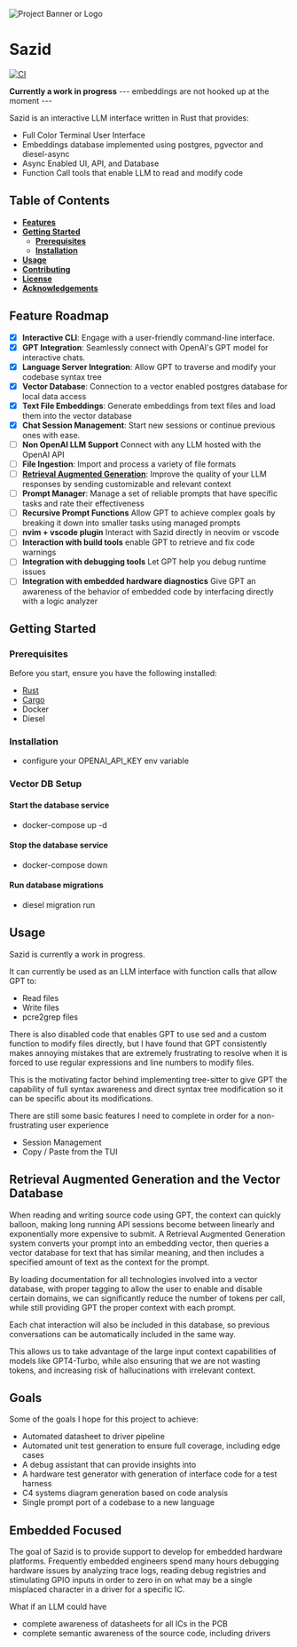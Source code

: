 ![Project Banner or Logo](docs/sazid_banner_image.png)

# Sazid

[![CI](https://github.com/cosmikwolf/sazid/workflows/CI/badge.svg)](https://github.com/cosmikwolf/sazid/actions)

**Currently a work in progress**
--- embeddings are not hooked up at the moment ---

Sazid is an interactive LLM interface written in Rust that provides:

- Full Color Terminal User Interface
- Embeddings database implemented using postgres, pgvector and diesel-async
- Async Enabled UI, API, and Database
- Function Call tools that enable LLM to read and modify code

## **Table of Contents**

- [**Features**](#features)
- [**Getting Started**](#getting-started)
  - [**Prerequisites**](#prerequisites)
  - [**Installation**](#installation)
- [**Usage**](#usage)
- [**Contributing**](#contributing)
- [**License**](#license)
- [**Acknowledgements**](#acknowledgements)

## **Feature Roadmap**

- [x] **Interactive CLI**: Engage with a user-friendly command-line interface.
- [x] **GPT Integration**: Seamlessly connect with OpenAI's GPT model for interactive chats.
- [x] **Language Server Integration**: Allow GPT to traverse and modify your codebase syntax tree
- [x] **Vector Database**: Connection to a vector enabled postgres database for local data access
- [x] **Text File Embeddings**: Generate embeddings from text files and load them into the vector database
- [x] **Chat Session Management**: Start new sessions or continue previous ones with ease.
- [ ] **Non OpenAI LLM Support** Connect with any LLM hosted with the OpenAI API
- [ ] **File Ingestion**: Import and process a variety of file formats
- [ ] **[Retrieval Augmented Generation](https://arxiv.org/pdf/2005.11401.pdf)**: Improve the quality of your LLM responses by sending customizable and relevant context
- [ ] **Prompt Manager**: Manage a set of reliable prompts that have specific tasks and rate their effectiveness
- [ ] **Recursive Prompt Functions** Allow GPT to achieve complex goals by breaking it down into smaller tasks using managed prompts
- [ ] **nvim + vscode plugin** Interact with Sazid directly in neovim or vscode
- [ ] **Interaction with build tools** enable GPT to retrieve and fix code warnings
- [ ] **Integration with debugging tools** Let GPT help you debug runtime issues
- [ ] **Integration with embedded hardware diagnostics** Give GPT an awareness of the behavior of embedded code by interfacing directly with a logic analyzer

## **Getting Started**

### **Prerequisites**

Before you start, ensure you have the following installed:

- [Rust](https://www.rust-lang.org/)
- [Cargo](https://doc.rust-lang.org/cargo/)
- Docker
- Diesel

### **Installation**

- configure your OPENAI_API_KEY env variable

### Vector DB Setup

#### Start the database service

- docker-compose up -d

#### Stop the database service

- docker-compose down

#### Run database migrations

- diesel migration run

## Usage

Sazid is currently a work in progress.

It can currently be used as an LLM interface with function calls that allow GPT to:

- Read files
- Write files
- pcre2grep files

There is also disabled code that enables GPT to use sed and a custom function to modify files directly, but I have found that GPT consistently makes annoying mistakes that are extremely frustrating to resolve when it is forced to use regular expressions and line numbers to modify files.

This is the motivating factor behind implementing tree-sitter to give GPT the capability of full syntax awareness and direct syntax tree modification so it can be specific about its modifications.

There are still some basic features I need to complete in order for a non-frustrating user experience

- Session Management
- Copy / Paste from the TUI

## Retrieval Augmented Generation and the Vector Database

When reading and writing source code using GPT, the context can quickly balloon, making long running API sessions become between linearly and exponentially more expensive to submit.
A Retrieval Augmented Generation system converts your prompt into an embedding vector, then queries a vector database for text that has similar meaning, and then includes a specified amount of text as the context for the prompt.

By loading documentation for all technologies involved into a vector database, with proper tagging to allow the user to enable and disable certain domains, we can significantly reduce the number of tokens per call, while still providing GPT the proper context with each prompt.

Each chat interaction will also be included in this database, so previous conversations can be automatically included in the same way.

This allows us to take advantage of the large input context capabilities of models like GPT4-Turbo, while also ensuring that we are not wasting tokens, and increasing risk of hallucinations with irrelevant context.

## Goals

Some of the goals I hope for this project to achieve:

- Automated datasheet to driver pipeline
- Automated unit test generation to ensure full coverage, including edge cases
- A debug assistant that can provide insights into
- A hardware test generator with generation of interface code for a test harness
- C4 systems diagram generation based on code analysis
- Single prompt port of a codebase to a new language

## Embedded Focused

The goal of Sazid is to provide support to develop for embedded hardware platforms.
Frequently embedded engineers spend many hours debugging hardware issues by analyzing trace logs, reading debug registries and stimulating GPIO inputs in order to zero in on what may be a single misplaced character in a driver for a specific IC.

What if an LLM could have

- complete awareness of datasheets for all ICs in the PCB
- complete semantic awareness of the source code, including drivers
